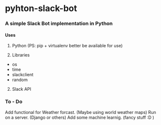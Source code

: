 # pyhton-slack-bot

### A simple Slack Bot implementation in Python 

#### Uses

1. Python (PS: pip + virtualenv better be available for use)

2. Libraries
  * os
  *  time
  *  slackclient
  *  random


2. Slack API

### To - Do

Add functional for Weather forcast. (Maybe using world weather maps)
Run on a server. (Django or others)
Add some machine learnig. (fancy stuff :D )



